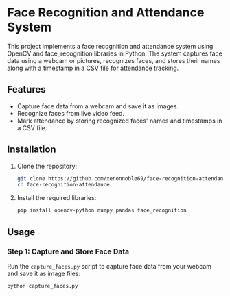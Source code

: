 # Face Recognition and Attendance System

This project implements a face recognition and attendance system using OpenCV and face_recognition libraries in Python. The system captures face data using a webcam or pictures, recognizes faces, and stores their names along with a timestamp in a CSV file for attendance tracking.

## Features

- Capture face data from a webcam and save it as images.
- Recognize faces from live video feed.
- Mark attendance by storing recognized faces' names and timestamps in a CSV file.

## Installation

1. Clone the repository:
    ```bash
    git clone https://github.com/xenonnoble69/face-recognition-attendance.git
    cd face-recognition-attendance
    ```

2. Install the required libraries:
    ```bash
    pip install opencv-python numpy pandas face_recognition
    ```

## Usage

### Step 1: Capture and Store Face Data

Run the `capture_faces.py` script to capture face data from your webcam and save it as image files:
```bash
python capture_faces.py
